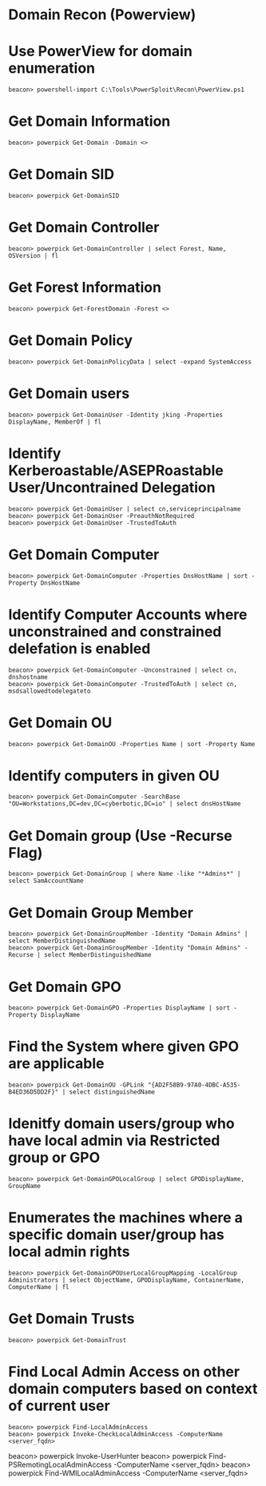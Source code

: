 # Domain Recon (Powerview)

# Use PowerView for domain enumeration

    beacon> powershell-import C:\Tools\PowerSploit\Recon\PowerView.ps1

# Get Domain Information

    beacon> powerpick Get-Domain -Domain <>

# Get Domain SID

    beacon> powerpick Get-DomainSID

# Get Domain Controller

    beacon> powerpick Get-DomainController | select Forest, Name, OSVersion | fl

# Get Forest Information

    beacon> powerpick Get-ForestDomain -Forest <>

# Get Domain Policy 

    beacon> powerpick Get-DomainPolicyData | select -expand SystemAccess

# Get Domain users

    beacon> powerpick Get-DomainUser -Identity jking -Properties DisplayName, MemberOf | fl

# Identify Kerberoastable/ASEPRoastable User/Uncontrained Delegation

    beacon> powerpick Get-DomainUser | select cn,serviceprincipalname
    beacon> powerpick Get-DomainUser -PreauthNotRequired
    beacon> powerpick Get-DomainUser -TrustedToAuth

# Get Domain Computer

    beacon> powerpick Get-DomainComputer -Properties DnsHostName | sort -Property DnsHostName

# Identify Computer Accounts where unconstrained and constrained delefation is enabled

    beacon> powerpick Get-DomainComputer -Unconstrained | select cn, dnshostname
    beacon> powerpick Get-DomainComputer -TrustedToAuth | select cn, msdsallowedtodelegateto

# Get Domain OU

    beacon> powerpick Get-DomainOU -Properties Name | sort -Property Name

# Identify computers in given OU

    beacon> powerpick Get-DomainComputer -SearchBase "OU=Workstations,DC=dev,DC=cyberbotic,DC=io" | select dnsHostName

# Get Domain group (Use -Recurse Flag)

    beacon> powerpick Get-DomainGroup | where Name -like "*Admins*" | select SamAccountName

# Get Domain Group Member

    beacon> powerpick Get-DomainGroupMember -Identity "Domain Admins" | select MemberDistinguishedName
    beacon> powerpick Get-DomainGroupMember -Identity "Domain Admins" -Recurse | select MemberDistinguishedName

# Get Domain GPO

    beacon> powerpick Get-DomainGPO -Properties DisplayName | sort -Property DisplayName

# Find the System where given GPO are applicable

    beacon> powerpick Get-DomainOU -GPLink "{AD2F58B9-97A0-4DBC-A535-B4ED36D5DD2F}" | select distinguishedName

# Idenitfy domain users/group who have local admin via Restricted group or GPO 

    beacon> powerpick Get-DomainGPOLocalGroup | select GPODisplayName, GroupName

# Enumerates the machines where a specific domain user/group has local admin rights

    beacon> powerpick Get-DomainGPOUserLocalGroupMapping -LocalGroup Administrators | select ObjectName, GPODisplayName, ContainerName, ComputerName | fl

# Get Domain Trusts

    beacon> powerpick Get-DomainTrust

# Find Local Admin Access on other domain computers based on context of current user

    beacon> powerpick Find-LocalAdminAccess
    beacon> powerpick Invoke-CheckLocalAdminAccess -ComputerName <server_fqdn>

beacon> powerpick Invoke-UserHunter
beacon> powerpick Find-PSRemotingLocalAdminAccess -ComputerName <server_fqdn>
beacon> powerpick Find-WMILocalAdminAccess -ComputerName <server_fqdn>
